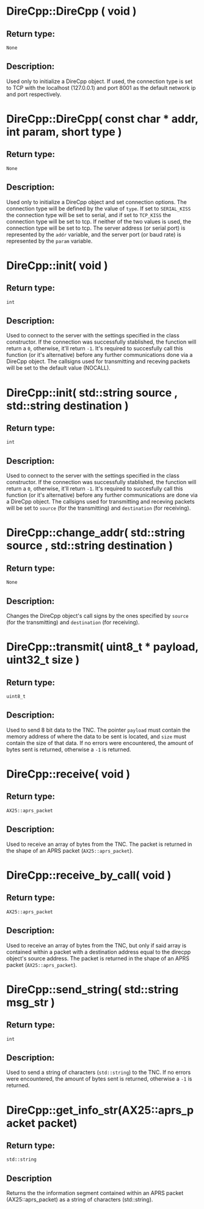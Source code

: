 # DireCpp::DireCpp ( void )

## Return type:
`None`

## Description:
Used only to initialize a DireCpp object. If used, the connection type is set to TCP with the localhost (127.0.0.1) and port 8001 as the default network ip and port respectively.

# DireCpp::DireCpp( const char * addr, int param, short type )

## Return type:
`None`


## Description:
Used only to initialize a DireCpp object and set connection options. The connection type will be defined by the value of `type`. If set to `SERIAL_KISS` the connection type will be set to serial, and if set to `TCP_KISS` the connection type will be set to tcp. If neither of the two values is used, the connection type will be set to tcp. The server address (or serial port) is represented by the `addr` variable, and the server port (or baud rate) is represented by the `param` variable.
 
# DireCpp::init( void )

## Return type:
`int`

## Description:
Used to connect to the server with the settings specified in the class constructor. If the connection was successfully stablished, the function will return a `0`, otherwise, it'll return `-1`. It's required to succesfully call this function (or it's alternative) before any further communications done via a DireCpp object. The callsigns used for transmitting and receving packets will be set to the default value (NOCALL).

# DireCpp::init( std::string source , std::string destination )

## Return type:
`int`

## Description:
Used to connect to the server with the settings specified in the class constructor. If the connection was successfully stablished, the function will return a `0`, otherwise, it'll return `-1`. It's required to succesfully call this function (or it's alternative) before any further communications are done via a DireCpp object. The callsigns used for transmitting and receving packets will be set to `source` (for the transmitting) and `destination` (for receiving).

# DireCpp::change_addr( std::string source , std::string destination )

## Return type:
`None`

## Description:
Changes the DireCpp object's call signs by the ones specified by `source` (for the transmitting) and `destination` (for receiving).

# DireCpp::transmit( uint8_t * payload, uint32_t size )

## Return type:
`uint8_t`

## Description:
Used to send 8 bit data to the TNC. The pointer `payload` must contain the memory address of where the data to be sent is located, and `size` must contain the size of that data. If no errors were encountered, the amount of bytes sent is returned, otherwise a `-1` is returned.

# DireCpp::receive( void )

## Return type:
`AX25::aprs_packet`

## Description:
Used to receive an array of bytes from the TNC. The packet is returned in the shape of an APRS packet (`AX25::aprs_packet`).

# DireCpp::receive_by_call( void )

## Return type:
`AX25::aprs_packet`

## Description:
Used to receive an array of bytes from the TNC, but only if said array is contained within a packet with a destination address equal to the direcpp object's source address. The packet is returned in the shape of an APRS packet (`AX25::aprs_packet`).

# DireCpp::send_string( std::string msg_str )

## Return type:
`int`

## Description:
Used to send a string of characters (`std::string`) to the TNC. If no errors were encountered, the amount of bytes sent is returned, otherwise a `-1` is returned.

# DireCpp::get_info_str(AX25::aprs_packet packet)

## Return type:
`std::string`

## Description
Returns the the information segment contained within an APRS packet (AX25::aprs_packet) as a string of characters (std::string).   
